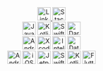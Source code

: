 <div align="center">
  <a href="https://www.linkedin.com/in/adnanhabibmirza/" target="_blank">
    <img src="https://img.shields.io/badge/linkedin-0077B5?logo=linkedin&logoColor=white&style=for-the-badge" alt="LinkedIn" height="30" />
  </a>
  <a href="https://stackoverflow.com/users/11512499/" target="_blank">
    <img src="https://img.shields.io/badge/stack_overflow-FE7A16?logo=stack-overflow&logoColor=white&style=for-the-badge" alt="Stack Overflow" height="30" />
  </a>
</div>

<div align="center">
  <img src="https://img.shields.io/badge/java-007396?logo=java&logoColor=white&style=for-the-badge" alt="Java" height="30" />
  <img src="https://img.shields.io/badge/kotlin-7F52FF?logo=kotlin&logoColor=white&style=for-the-badge" alt="Kotlin" height="30" />
  <img src="https://img.shields.io/badge/swift-F05138?logo=swift&logoColor=white&style=for-the-badge" alt="Swift" height="30" />
  <img src="https://img.shields.io/badge/dart-0175C2?logo=dart&logoColor=white&style=for-the-badge" alt="Dart" height="30" />
</div>

<div align="center">
  <img src="https://img.shields.io/badge/android_studio-34A853?logo=androidstudio&logoColor=white&style=for-the-badge" alt="Android Studio" height="30" />
  <img src="https://img.shields.io/badge/xcode-147EFB?logo=xcode&logoColor=white&style=for-the-badge" alt="Xcode" height="30" />
  <img src="https://img.shields.io/badge/intellij_idea-000000?logo=intellijidea&logoColor=white&style=for-the-badge" alt="IntelliJ IDEA" height="30" />
  <img src="https://img.shields.io/badge/datagrip-000000?logo=datagrip&logoColor=white&style=for-the-badge" alt="DataGrip" height="30" />
</div>

<div align="center">
  <img src="https://img.shields.io/badge/android-34A853?logo=android&logoColor=white&style=for-the-badge" alt="Android" height="30" />
  <img src="https://img.shields.io/badge/ios-000000?logo=ios&logoColor=white&style=for-the-badge" alt="iOS" height="30" />
  <img src="https://img.shields.io/badge/jetpack_compose-4285F4?logo=jetpackcompose&logoColor=white&style=for-the-badge" alt="Jetpack Compose" height="30" />
  <img src="https://img.shields.io/badge/swift_ui-F05138?logo=swift&logoColor=white&style=for-the-badge" alt="Swift UI" height="30" />
  <img src="https://img.shields.io/badge/kotlin_multiplatform-7F52FF?logo=kotlin&logoColor=white&style=for-the-badge" alt="Kotlin Multiplatform" height="30" />
  <img src="https://img.shields.io/badge/flutter-02569B?logo=flutter&logoColor=white&style=for-the-badge" alt="Flutter" height="30" />
</div>

